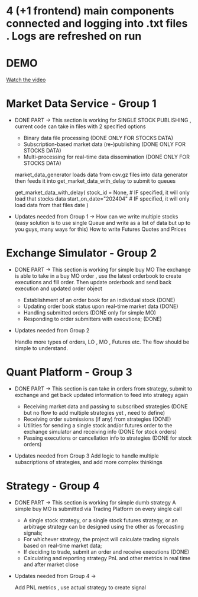 # 4 (+1 frontend) main components connected and logging into .txt files . Logs are refreshed on run

# DEMO

[Watch the video](demo_v0.mp4)

# Market Data Service - Group 1

- DONE PART -> This section is working for SINGLE STOCK PUBLISHING , current code can take in files with 2 specified options

  - Binary data file processing (DONE ONLY FOR STOCKS DATA)
  - Subscription-based market data (re-)publishing (DONE ONLY FOR STOCKS DATA)
  - Multi-processing for real-time data dissemination (DONE ONLY FOR STOCKS DATA)

  market_data_generator loads data from csv.gz files into data generator then feeds it into get_market_data_with_delay to submit to queues

  get_market_data_with_delay(
  stock_id = None, # IF specified, it will only load that stocks data
  start_on_date="202404" # IF specified, it will only load data from that files date
  )

- Updates needed from Group 1 ->
  How can we write multiple stocks (easy solution is to use single Queue and write as a list of data but up to you guys, many ways for this)
  How to write Futures Quotes and Prices

# Exchange Simulator - Group 2

- DONE PART -> This section is working for simple buy MO
  The exchange is able to take in a buy MO order , use the latest orderbook to create executions and fill order. Then update orderbook and send back execution and updated order object

  - Establishment of an order book for an individual stock (DONE)
  - Updating order book status upon real-time market data (DONE)
  - Handling submitted orders (DONE only for simple MO)
  - Responding to order submitters with executions; (DONE)

- Updates needed from Group 2

  Handle more types of orders, LO , MO , Futures etc. The flow should be simple to understand.

# Quant Platform - Group 3

- DONE PART -> This section is can take in orders from strategy, submit to exchange and get back updated information to feed into strategy again

  - Receiving market data and passing to subscribed strategies (DONE but no flow to add multiple strategies yet , need to define)
  - Receiving order submissions (if any) from strategies (DONE)
  - Utilities for sending a single stock and/or futures order to the exchange simulator and receiving info (DONE for stock orders)
  - Passing executions or cancellation info to strategies (DONE for stock orders)

- Updates needed from Group 3
  Add logic to handle multiple subscriptions of strategies, and add more complex thinkings

# Strategy - Group 4

- DONE PART -> This section is working for simple dumb strategy
  A simple buy MO is submitted via Trading Platform on every single call

  - A single stock strategy, or a single stock futures strategy, or an arbitrage strategy can be designed using the other as forecasting signals;
  - For whichever strategy, the project will calculate trading signals based on real-time market data;
  - If deciding to trade, submit an order and receive executions (DONE)
  - Calculating and reporting strategy PnL and other metrics in real time and after market close

- Updates needed from Group 4 ->

  Add PNL metrics , use actual strategy to create signal
